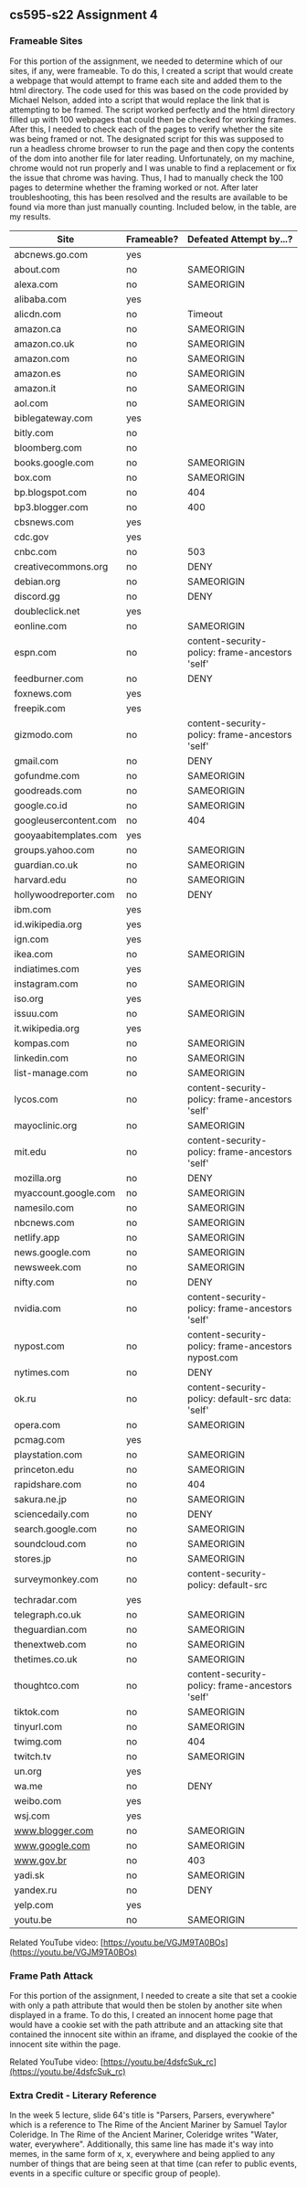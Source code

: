 ## cs595-s22 Assignment 4

### Frameable Sites

For this portion of the assignment, we needed to determine which of our sites, if any, were frameable. To do this, I created a script that would create a webpage that would attempt to frame each site and added them to the html directory. The code used for this was based on the code provided by Michael Nelson, added into a script that would replace the link that is attempting to be framed. The script worked perfectly and the html directory filled up with 100 webpages that could then be checked for working frames. After this, I needed to check each of the pages to verify whether the site was being framed or not. The designated script for this was supposed to run a headless chrome browser to run the page and then copy the contents of the dom into another file for later reading. Unfortunately, on my machine, chrome would not run properly and I was unable to find a replacement or fix the issue that chrome was having. Thus, I had to manually check the 100 pages to determine whether the framing worked or not. After later troubleshooting, this has been resolved and the results are available to be found via more than just manually counting. Included below, in the table, are my results.

|Site|Frameable?|Defeated Attempt by...?|
|----|----------|-----------------------|
|abcnews.go.com|yes||
|about.com|no|SAMEORIGIN|
|alexa.com|no|SAMEORIGIN
|alibaba.com|yes||
|alicdn.com|no|Timeout|
|amazon.ca|no|SAMEORIGIN|
|amazon.co.uk|no|SAMEORIGIN|
|amazon.com|no|SAMEORIGIN|
|amazon.es|no|SAMEORIGIN|
|amazon.it|no|SAMEORIGIN|
|aol.com|no|SAMEORIGIN|
|biblegateway.com|yes||
|bitly.com|no||
|bloomberg.com|no||
|books.google.com|no|SAMEORIGIN|
|box.com|no|SAMEORIGIN|
|bp.blogspot.com|no|404|
|bp3.blogger.com|no|400|
|cbsnews.com|yes||
|cdc.gov|yes||
|cnbc.com|no|503|
|creativecommons.org|no|DENY|
|debian.org|no|SAMEORIGIN|
|discord.gg|no|DENY|
|doubleclick.net|yes||
|eonline.com|no|SAMEORIGIN|
|espn.com|no|content-security-policy: frame-ancestors 'self'|
|feedburner.com|no|DENY|
|foxnews.com|yes||
|freepik.com|yes||
|gizmodo.com|no|content-security-policy: frame-ancestors 'self'|
|gmail.com|no|DENY|
|gofundme.com|no|SAMEORIGIN|
|goodreads.com|no|SAMEORIGIN|
|google.co.id|no|SAMEORIGIN|
|googleusercontent.com|no|404|
|gooyaabitemplates.com|yes||
|groups.yahoo.com|no|SAMEORIGIN|
|guardian.co.uk|no|SAMEORIGIN|
|harvard.edu|no|SAMEORIGIN|
|hollywoodreporter.com|no|DENY|
|ibm.com|yes||
|id.wikipedia.org|yes||
|ign.com|yes||
|ikea.com|no|SAMEORIGIN|
|indiatimes.com|yes||
|instagram.com|no|SAMEORIGIN|
|iso.org|yes||
|issuu.com|no|SAMEORIGIN|
|it.wikipedia.org|yes||
|kompas.com|no|SAMEORIGIN|
|linkedin.com|no|SAMEORIGIN|
|list-manage.com|no|SAMEORIGIN|
|lycos.com|no|content-security-policy: frame-ancestors 'self'|
|mayoclinic.org|no|SAMEORIGIN|
|mit.edu|no|content-security-policy: frame-ancestors 'self'|
|mozilla.org|no|DENY|
|myaccount.google.com|no|SAMEORIGIN|
|namesilo.com|no|SAMEORIGIN|
|nbcnews.com|no|SAMEORIGIN|
|netlify.app|no|SAMEORIGIN|
|news.google.com|no|SAMEORIGIN|
|newsweek.com|no|SAMEORIGIN|
|nifty.com|no|DENY|
|nvidia.com|no|content-security-policy: frame-ancestors 'self'|
|nypost.com|no|content-security-policy: frame-ancestors nypost.com|
|nytimes.com|no|DENY|
|ok.ru|no|content-security-policy: default-src data: 'self'|
|opera.com|no|SAMEORIGIN|
|pcmag.com|yes||
|playstation.com|no|SAMEORIGIN|
|princeton.edu|no|SAMEORIGIN|
|rapidshare.com|no|404|
|sakura.ne.jp|no|SAMEORIGIN|
|sciencedaily.com|no|DENY|
|search.google.com|no|SAMEORIGIN|
|soundcloud.com|no|SAMEORIGIN|
|stores.jp|no|SAMEORIGIN|
|surveymonkey.com|no|content-security-policy: default-src|
|techradar.com|yes||
|telegraph.co.uk|no|SAMEORIGIN|
|theguardian.com|no|SAMEORIGIN|
|thenextweb.com|no|SAMEORIGIN|
|thetimes.co.uk|no|SAMEORIGIN|
|thoughtco.com|no|content-security-policy: frame-ancestors 'self'|
|tiktok.com|no|SAMEORIGIN|
|tinyurl.com|no|SAMEORIGIN|
|twimg.com|no|404|
|twitch.tv|no|SAMEORIGIN|
|un.org|yes||
|wa.me|no|DENY|
|weibo.com|yes||
|wsj.com|yes||
|www.blogger.com|no|SAMEORIGIN|
|www.google.com|no|SAMEORIGIN|
|www.gov.br|no|403|
|yadi.sk|no|SAMEORIGIN|
|yandex.ru|no|DENY|
|yelp.com|yes||
|youtu.be|no|SAMEORIGIN|

Related YouTube video: [https://youtu.be/VGJM9TA0BOs](https://youtu.be/VGJM9TA0BOs)

### Frame Path Attack

For this portion of the assignment, I needed to create a site that set a cookie with only a path attribute that would then be stolen by another site when displayed in a frame. To do this, I created an innocent home page that would have a cookie set with the path attribute and an attacking site that contained the innocent site within an iframe, and displayed the cookie of the innocent site within the page.

Related YouTube video: [https://youtu.be/4dsfcSuk_rc](https://youtu.be/4dsfcSuk_rc)

### Extra Credit - Literary Reference

In the week 5 lecture, slide 64's title is "Parsers, Parsers, everywhere" which is a reference to The Rime of the Ancient Mariner by Samuel Taylor Coleridge. In The Rime of the Ancient Mariner, Coleridge writes "Water, water, everywhere". Additionally, this same line has made it's way into memes, in the same form of x, x, everywhere and being applied to any number of things that are being seen at that time (can refer to public events, events in a specific culture or specific group of people).
